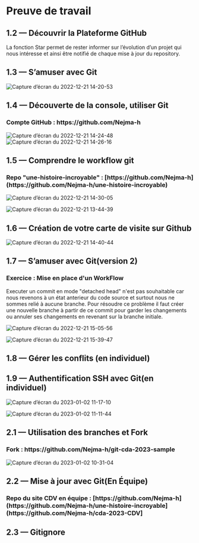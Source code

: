 <h1>Preuve de travail</h1>

<h2>1.2 — Découvrir la Plateforme GitHub</h2>

<p>La fonction Star permet de rester informer sur l’évolution d’un projet qui nous intéresse et ainsi être notifié de chaque mise à jour du repository.</p>


<h2>1.3 — S’amuser avec Git</h2>

![Capture d’écran du 2022-12-21 14-20-53](https://user-images.githubusercontent.com/121094064/208915060-b3fdc290-88e6-47cd-a9d1-564ef032efd1.png)

<h2>1.4 — Découverte de la console, utiliser Git</h2>

<h3>Compte GitHub : https://github.com/Nejma-h</h3>

![Capture d’écran du 2022-12-21 14-24-48](https://user-images.githubusercontent.com/121094064/208915659-f472acd3-a66d-4501-8d37-6fafb228630e.png)
![Capture d’écran du 2022-12-21 14-26-16](https://user-images.githubusercontent.com/121094064/208915949-e3a8f85f-0c48-4eb5-9f9b-dbc4a1e98e64.png)

<h2>1.5 — Comprendre le workflow git</h2>

<h3>Repo "une-histoire-incroyable" : [https://github.com/Nejma-h](https://github.com/Nejma-h/une-histoire-incroyable)</h3>

![Capture d’écran du 2022-12-21 14-30-05](https://user-images.githubusercontent.com/121094064/208916799-0655d6dd-91bb-43cf-a747-55e2344ab415.png)

![Capture d’écran du 2022-12-21 13-44-39](https://user-images.githubusercontent.com/121094064/208916867-da550428-d010-483f-ac8e-f9a62a2bfc5b.png)

<h2>1.6 — Création de votre carte de visite sur Github</h2>

![Capture d’écran du 2022-12-21 14-40-44](https://user-images.githubusercontent.com/121094064/208919409-218b3ccb-f3c0-47f5-8cda-11d803f4bf64.png)

<h2>1.7 — S’amuser avec Git(version 2)</h2>
  <h3>Exercice : Mise en place d'un WorkFlow</h3>
  <p> Executer un commit en mode "detached head" n'est pas souhaitable car nous revenons à un état anterieur du code source et surtout nous ne sommes relié à aucune branche. Pour résoudre ce problème il faut créer une nouvelle branche à partir de ce commit pour garder les changements ou annuler ses changements en revenant sur la branche initiale.
  
  
  ![Capture d’écran du 2022-12-21 15-05-56](https://user-images.githubusercontent.com/121094064/208924164-98ae24ce-ef79-4a40-8116-545ae7a48631.png)

![Capture d’écran du 2022-12-21 15-39-47](https://user-images.githubusercontent.com/121094064/208931033-04f769b4-d11a-4278-97ae-291254c051cd.png)

  <h2>1.8 — Gérer les conflits (en individuel)</h2>
  
  <h2>1.9 — Authentification SSH avec Git(en individuel)</h2>
  
  ![Capture d’écran du 2023-01-02 11-17-10](https://user-images.githubusercontent.com/121094064/210218316-adc4aab2-8c9a-44ec-9639-d047eb65f12d.png)

  
  ![Capture d’écran du 2023-01-02 11-11-44](https://user-images.githubusercontent.com/121094064/210218104-6b69fbd8-bb73-425a-b9d8-551741efca4b.png)

  
  <h2>2.1 — Utilisation des branches et Fork</h2>
  
  <h3>Fork : https://github.com/Nejma-h/git-cda-2023-sample</h3>
  
  ![Capture d’écran du 2023-01-02 10-31-04](https://user-images.githubusercontent.com/121094064/210214295-651995ba-8097-4253-94ab-e5a19ff574e5.png)
  
  <h2>2.2 — Mise à jour avec Git(En Équipe)</h2>
  
  <h3>Repo du site CDV en équipe : [https://github.com/Nejma-h](https://github.com/Nejma-h/une-histoire-incroyable](https://github.com/Nejma-h/cda-2023-CDV]</h3>
  

  <h2>2.3 — Gitignore</h2>
  
  
  
